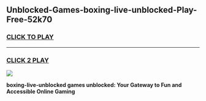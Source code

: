 
## Unblocked-Games-boxing-live-unblocked-Play-Free-52k70
<h3>
<a href="https://premium76.site?title=boxing-live-unblocked&ref=23A">CLICK TO PLAY</a></h3>
<hr>

<h3>
<a href="https://premium76.site?title=boxing-live-unblocked&ref=23A">CLICK 2 PLAY</a>
  
</h3>

<a href="https://premium76.site?title=boxing-live-unblocked&ref=23A"><img src="https://clearcache.store/games.png"></a>


**boxing-live-unblocked games unblocked: Your Gateway to Fun and Accessible Online Gaming**
